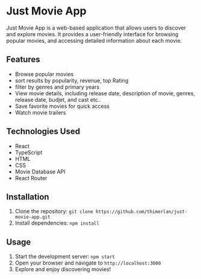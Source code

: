 # Just Movie App

Just Movie App is a web-based application that allows users to discover and explore movies. It provides a user-friendly interface for browsing popular movies, and accessing detailed information about each movie.

## Features

- Browse popular movies
- sort results by popularity, revenue, top Rating
- filter by genres and primary years
- View movie details, including release date, description of movie, genres, release date, budjet, and cast etc..
- Save favorite movies for quick access
- Watch movie trailers


## Technologies Used

- React
- TypeScript
- HTML
- CSS
- Movie Database API
- React Router


## Installation

1. Clone the repository: `git clone https://github.com/thimerlan/just-movie-app.git`
2. Install dependencies: `npm install`

## Usage

1. Start the development server: `npm start`
2. Open your browser and navigate to `http://localhost:3000`
3. Explore and enjoy discovering movies!
